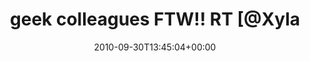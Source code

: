 ---
retweeted: false
source: <a href="http://termtter.org/" rel="nofollow">Termtter</a>
entities:
  hashtags: []
  symbols: []
  user_mentions:
  - name: Felix Gilcher
    screen_name: Xylakant
    indices:
    - '25'
    - '34'
    id_str: '40266143'
    id: '40266143'
  - name: Bascht
    screen_name: bascht
    indices:
    - '36'
    - '43'
    id_str: '10683982'
    id: '10683982'
  urls: []
display_text_range:
- '0'
- '79'
favorite_count: '0'
id_str: '25980378681'
truncated: false
retweet_count: '0'
id: '25980378681'
created_at: Thu Sep 30 13:45:04 +0000 2010
favorited: false
full_text: 'geek colleagues FTW!! RT [@Xylakant](https://twitter.com/Xylakant): [@bascht](https://twitter.com/bascht)
  Make that triple, I''ll lend a hand.'
lang: en
tags:
- pesos:twitter
date: '2010-09-30T13:45:04+00:00'
src: https://twitter.com/bascht/status/25980378681
original_url: https://twitter.com/bascht/status/25980378681
type: twitter_tweet
text: 'geek colleagues FTW!! RT [@Xylakant](https://twitter.com/Xylakant): [@bascht](https://twitter.com/bascht)
  Make that triple, I''ll lend a hand.'
title: geek colleagues FTW!! RT [@Xyla

---